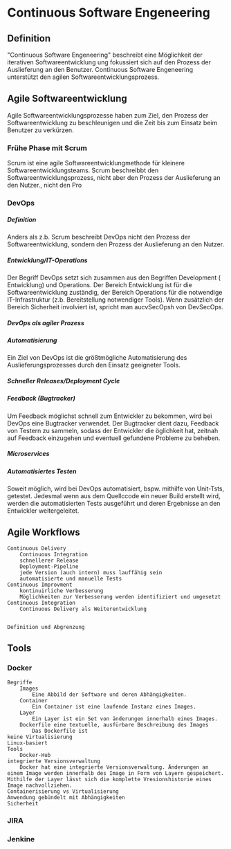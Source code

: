 # Continuous Software Engeneering

## Definition

"Continuous Software Engeneering" beschreibt eine Möglichkeit der iterativen Softwareentwicklung ung fokussiert sich auf den Prozess der Auslieferung an den Benutzer. Continuous Software Engeneering unterstützt den agilen Softwareentwicklungsprozess.

## Agile Softwareentwicklung

Agile Softwareentwicklungsprozesse haben zum Ziel, den Prozess der Softwareentwicklung zu beschleunigen und die Zeit bis zum Einsatz beim Benutzer zu verkürzen.

### Frühe Phase mit Scrum

Scrum ist eine agile Softwareentwicklungmethode für kleinere Softwareentwicklungsteams. Scrum beschreibbt den Softwareentwicklungsprozess, nicht aber den Prozess der Auslieferung an den Nutzer., nicht den Pro

### DevOps

##### Definition

Anders als  z.b. Scrum beschreibt DevOps nicht den Prozess der Softwareentwicklung, sondern den Prozess der Auslieferung an den Nutzer.

##### Entwicklung/IT-Operations

Der Begriff DevOps setzt sich zusammen aus den Begriffen Development ( Entwicklung) und Operations. Der Bereich Entwicklung ist für die Softwareentwicklung zuständig, der Bereich Operations für die notwendige IT-Infrastruktur (z.b. Bereitstellung notwendiger Tools). Wenn zusätzlich der Bereich Sicherheit involviert ist, spricht man aucvSecOpsh von DevSecOps.

##### DevOps als agiler Prozess
##### Automatisierung

Ein Ziel von DevOps ist die größtmögliche Automatisierung des Auslieferungsprozesses durch den Einsatz geeigneter Tools.

##### Schneller Releases/Deployment Cycle
##### Feedback (Bugtracker)

Um Feedback möglichst schnell zum Entwickler zu bekommen, wird bei DevOps eine Bugtracker verwendet. Der Bugtracker dient dazu, Feedback von Testern zu sammeln, sodass der Entwickler die öglichkeit hat, zeitnah auf Feedback einzugehen und eventuell gefundene Probleme zu beheben.
##### Microservices
##### Automatisiertes Testen

Soweit möglich, wird bei DevOps automatisiert, bspw. mithilfe von Unit-Tsts, getestet. Jedesmal wenn aus dem Quellccode ein neuer Build erstellt wird, werden die automatisierten Tests ausgeführt und deren Ergebnisse an den Entwickler weitergeleitet.


## Agile Workflows

	Continuous Delivery
		Continuous Integration
		schnellerer Release
		Deployment-Pipeline
		jede Version (auch intern) muss lauffähig sein
		automatisierte und manuelle Tests
	Continuous Improvment
		kontinuirliche Verbesserung
		Möglichkeiten zur Verbesserung werden identifiziert und umgesetzt
	Continuous Integration
		Continuous Delivery als Weiterentwicklung
		

	Definition und Abgrenzung
	
## Tools

### Docker
	Begriffe
		Images
			Eine Abbild der Software und deren Abhängigkeiten.
		Container
			Ein Container ist eine laufende Instanz eines Images.
		Layer
			Ein Layer ist ein Set von änderungen innerhalb eines Images.
		Dockerfile eine textuelle, ausfürbare Beschreibung des Images
			Das Dockerfile ist
	keine Virtualisierung
	Linux-basiert
	Tools
		Docker-Hub
	integrierte Versionsverwaltung
		Docker hat eine integrierte Versionsverwaltung. Änderungen an einem Image werden innerhalb des Image in Form von Layern gespeichert. Mithilfe der Layer lässt sich die komplette Vresionshistorie eines Image nachvollziehen.
	Containerisierung vs Virtualisierung
	Anwendung gebündelt mit Abhängigkeiten
	Sicherheit
	
	
### JIRA

### Jenkine